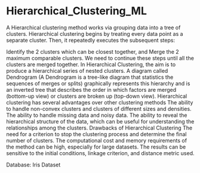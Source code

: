 # Hierarchical_Clustering_ML
A Hierarchical clustering method works via grouping data into a tree of clusters. Hierarchical clustering begins by treating every data point as a separate cluster. Then, it repeatedly executes the subsequent steps:

Identify the 2 clusters which can be closest together, and
Merge the 2 maximum comparable clusters. We need to continue these steps until all the clusters are merged together.
In Hierarchical Clustering, the aim is to produce a hierarchical series of nested clusters. A diagram called Dendrogram (A Dendrogram is a tree-like diagram that statistics the sequences of merges or splits) graphically represents this hierarchy and is an inverted tree that describes the order in which factors are merged (bottom-up view) or clusters are broken up (top-down view).
Hierarchical clustering has several advantages over other clustering methods
The ability to handle non-convex clusters and clusters of different sizes and densities.
The ability to handle missing data and noisy data.
The ability to reveal the hierarchical structure of the data, which can be useful for understanding the relationships among the clusters.
Drawbacks of Hierarchical Clustering
The need for a criterion to stop the clustering process and determine the final number of clusters.
The computational cost and memory requirements of the method can be high, especially for large datasets.
The results can be sensitive to the initial conditions, linkage criterion, and distance metric used.


Database: Iris Dataset
